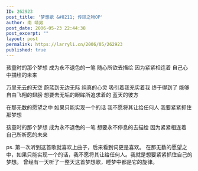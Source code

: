 ```yaml
---
ID: 262923
post_title: '梦想歌 &#8211; 传颂之物OP'
author: 南 靖男
post_date: 2006-05-23 22:44:38
post_excerpt: ""
layout: post
permalink: https://larryli.cn/2006/05/262923
published: true
---
```

孩童时的那个梦想
成为永不退色的一笔
随心所欲去描绘
因为紧紧相连着 自己心中描绘的未来
<!--more-->
万里无云的天空 蔚蓝到无边无际
纯真的心灵
吸引着我充实着我
终于得到了
能够自由飞翔的翅膀
想要去无垢的眼眸所追求着的
蓝天的彼方

在那无数的愿望之中
如果只能实现一个的话
我不愿将其让给任何人
我要紧紧抓住那梦想

孩童时的那个梦想
成为永不退色的一笔
想要永不停息的去描绘
因为紧紧相连着 自己所祈愿的未来

ps. 第一次听到这首歌就喜欢上曲子，后来看到词更是喜欢。
在那无数的愿望之中，如果只能实现一个的话，我不愿将其让给任何人。我就是想要紧紧抓住自己的梦想。
曾经有一天听了一整天这首梦想歌，睡梦中都是它的旋律。